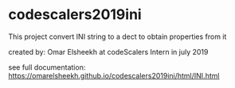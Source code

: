 # codescalers2019ini
This project convert INI string to a dect to obtain properties from it

created by: Omar Elsheekh at codeScalers Intern in july 2019

see full documentation: https://omarelsheekh.github.io/codescalers2019ini/html/INI.html

